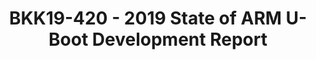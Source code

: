---
categories:
- bkk19
description: The U-Boot bootloader has been evolved for nearly 2 decades and is one
  of the primary and well-known opensource bootloader choice for embedded industry.<br
  /> <br /> The 2019 State of ARM U-Boot development report describe the key updates,
  features, issues and challenges faced so far on U-Boot with respect to ARM platform.<br
  /> <br /> In this talk Jagan Teki start with a brief overview of ARM U-Boot history,
  U-Boot Proper, SPL, TPL, Build process and Startup sequence. He will talk about
  how ARM platform is utilizing U-Boot features since from the project beginning to
  most recent versions till 2019. He will cover the key features like Image boot,
  FIT, Secure Boot, DTS, Driver Model, Device Firmware Upgrade, Driver Model, ATF,
  OP-TEE with respect to ARM platform.<br /> <br /> Once giving enough report, he
  will also talk about steps to port U-Boot to new ARM hardware. Finally, he will
  address and review ongoing development work, issues and future development on U-Boot
  with respect to ARM platform.
image: /assets/images/featured-images/bkk19/BKK19-420.png
session_attendee_num: '47'
session_id: BKK19-420
session_room: Session Room 3 (Lotus 10)
session_slot:
  end_time: '2019-04-04 12:55:00'
  start_time: '2019-04-04 12:00:00'
session_speakers:
- speaker_bio: Jagan Teki is a Free Software Engineer. Currently handling Linux<br
    />opensoure division for Amarula Solutions from India. His most of the work involves
    in Linux Kernel, U-Boot, Buildroot and Yocto for code contribution along with
    key subsystems maintenance.<br /><br />Jagan is an Upstream Maintainer for Allwinner
    sunXi SoC, SPI, SPI-NOR subsystems in U-Boot. Apart from this he got nearly 10
    years of experience in Embedded Linux and device drivers. He presented various
    talk in ELCE, Opensource India, OSFC, Linuxlab and FOSDEM. <br /><br />He is Upstream
    Maintainer for Allwinner sunXi SoC, SPI, SPI-NOR subsystems in U-Boot. Apart from
    this he got nearly 10 years of experience in embedded linux, device driver and
    linux kernel.<br /><br />He presented various talk in Embedded Linux, U-boot in
    ELCE 2013, Opensource India 2013, Opensource Firmware Conference 2018, Linuxlab
    2018.
  speaker_company: Amarula Solutions
  speaker_image: /assets/images/speakers/bkk19/jagan-teki.jpg
  speaker_location: India
  speaker_name: Jagan Teki
  speaker_position: Freelance Linux Kernel Engineer
  speaker_username: jagan4
session_track: Boot Architecture
tag: session
tags:
- Open Source Development
- Linux Kernel
- IoT and Embedded
title: BKK19-420 - 2019 State of ARM U-Boot Development Report
youtube_video_url: None
amazon_s3_presentation_url: https://static.linaro.org/connect/bkk19/presentations/bkk19-420.pdf
amazon_s3_video_url: https://static.linaro.org/connect/bkk19/videos/bkk19-420.mp4
---